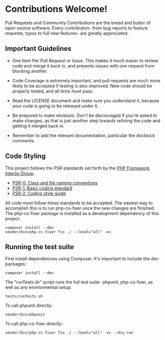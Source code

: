# Contributions Welcome!

Pull Requests and Community Contributions are the bread and butter of open source software. Every contribution- from bug
reports to feature requests, typos to full new features- are greatly appreciated.

## Important Guidelines

* One Item Per Pull Request or Issue. This makes it much easier to review code and merge it back in, and prevents issues
  with one request from blocking another.

* Code Coverage is extremely important, and pull requests are much more likely to be accepted if testing is also
  improved. New code should be properly tested, and all tests must pass.

* Read the LICENSE document and make sure you understand it, because your code is going to be released under it.

* Be prepared to make revisions. Don't be discouraged if you're asked to make changes, as that is just another step
  towards refining the code and getting it merged back in.

* Remember to add the relevant documentation, particular the docblock comments.

## Code Styling

This project follows the PSR standards set forth by the [PHP Framework Interop Group](http://www.php-fig.org/).

* [PSR-0: Class and file naming conventions](https://github.com/php-fig/fig-standards/blob/master/accepted/PSR-0.md)
* [PSR-1: Basic coding standard](https://github.com/php-fig/fig-standards/blob/master/accepted/PSR-1-basic-coding-standard.md)
* [PSR-2: Coding style guide](https://github.com/php-fig/fig-standards/blob/master/accepted/PSR-2-coding-style-guide.md)

All code most follow these standards to be accepted. The easiest way to accomplish this is to run php-cs-fixer once the
new changes are finished. The php-cs-fixer package is installed as a development dependency of this project.

    composer install --dev
    vendor/bin/php-cs-fixer fix ./ --level="all" -vv

## Running the test suite

First install dependencies using Composer. It's important to include the dev packages:

    composer install --dev

The "runTests.sh" script runs the full test suite- phpunit, php-cs-fixer, as well as any environmental setup:

    tests/runTests.sh

To call phpunit directly:

    vendor/bin/phpunit

To call php-cs-fixer directly:

    vendor/bin/php-cs-fixer fix ./ --level="all" -vv --dry-run
